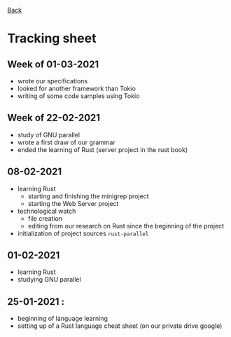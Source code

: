 [Back](README.md)

# Tracking sheet

## Week of 01-03-2021
- wrote our specifications
- looked for another framework than Tokio
- writing of some code samples using Tokio

## Week of 22-02-2021
- study of GNU parallel
- wrote a first draw of our grammar
- ended the learning of Rust (server project in the rust book)

## 08-02-2021
- learning Rust
    - starting and finishing the minigrep project 
    - starting the Web Server project
- technological watch
    - file creation
    -  editing from our research on Rust since the beginning of the project
- initialization of project sources `rust-parallel`

## 01-02-2021
- learning Rust
- studying GNU parallel

## 25-01-2021 : 
- beginning of language learning
- setting up of a Rust language cheat sheet (on our private drive google)
